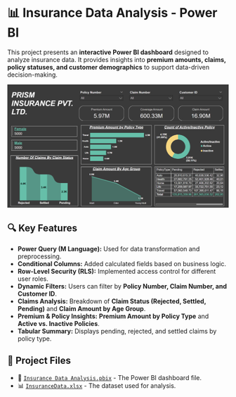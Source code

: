 # 📊 Insurance Data Analysis - Power BI  

This project presents an **interactive Power BI dashboard** designed to analyze insurance data. It provides insights into **premium amounts, claims, policy statuses, and customer demographics** to support data-driven decision-making.  

![Dashboard Screenshot](https://github.com/Chinmay311003/Insurance-Data-Analysis-Power-BI-/blob/main/Screenshot%202025-04-04%20at%202.27.48%20AM.png)  

## 🔍 Key Features  
- **Power Query (M Language):** Used for data transformation and preprocessing.  
- **Conditional Columns:** Added calculated fields based on business logic.  
- **Row-Level Security (RLS):** Implemented access control for different user roles.  
- **Dynamic Filters:** Users can filter by **Policy Number, Claim Number, and Customer ID**.  
- **Claims Analysis:** Breakdown of **Claim Status (Rejected, Settled, Pending)** and **Claim Amount by Age Group**.  
- **Premium & Policy Insights:** **Premium Amount by Policy Type** and **Active vs. Inactive Policies**.  
- **Tabular Summary:** Displays pending, rejected, and settled claims by policy type.  

## 📂 Project Files  
- 📄 [`Insurance Data Analysis.pbix`](https://github.com/Chinmay311003/Insurance-Data-Analysis-Power-BI-/blob/main/Insurance%20Data%20Analysis.pbix) - The Power BI dashboard file.  
- 📊 [`InsuranceData.xlsx`](https://github.com/Chinmay311003/Insurance-Data-Analysis-Power-BI-/blob/main/InsuranceData.xlsx) - The dataset used for analysis.  
